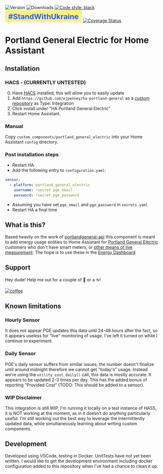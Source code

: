 <!-- [![hacs_badge](https://img.shields.io/badge/HACS-Default-orange.svg)](https://github.com/custom-components/hacs) -->
![Version](https://img.shields.io/github/v/release/ejpenney/ha-portlandgeneral)
![Downloads](https://img.shields.io/github/downloads/ejpenney/ha-portlandgeneral/total)
[![Code style: black](https://img.shields.io/badge/code%20style-black-000000.svg)](https://github.com/psf/black)
[![StandWithUkraine](https://raw.githubusercontent.com/vshymanskyy/StandWithUkraine/main/badges/StandWithUkraine.svg)](https://github.com/vshymanskyy/StandWithUkraine/blob/main/docs/README.md)
[![Coverage Status](https://coveralls.io/repos/github/ejpenney/ha-portlandgeneral/badge.svg?branch=master)](https://coveralls.io/github/ejpenney/ha-portlandgeneral?branch=master)

# Portland General Electric for Home Assistant

## Installation

### HACS - (CURRENTLY UNTESTED)

0. Have [HACS](https://github.com/custom-components/hacs) installed, this will allow you to easily update
1. Add `https://github.com/ejpenney/ha-portland-general` as a [custom repository](https://custom-components.github.io/hacs/usage/settings/#add-custom-repositories) as Type: Integration
2. Click install under "HA Portland General Electric"
3. Restart Home Assistant.

### Manual

Copy `custom_components/portland_general_electric` into your Home Assistant `config` directory.

### Post installation steps

- Restart HA
- Add the following entry to `configuration.yaml`:

```yaml
sensor:
  - platform: portland_general_electric
    username: !secret pge_email
    password: !secret pge_password
```

- Assuming you have set `pge_email` and `pge_password` in `secrets.yaml`
- Restart HA a final time

## What is this?

Based heavily on the work of [portlandgeneral-api](https://github.com/piekstra/portlandgeneral-api) this component is meant to add energy usage entities to Home Assistant for [Portland General Electric](https://portlandgeneral.com/) customers who don't have smart meters, or [other means of live measurement](https://www.home-assistant.io/blog/2021/08/04/home-energy-management/).  The hope is to use these in the [Energy Dashboard](https://www.home-assistant.io/dashboards/energy)

## Support

Hey dude! Help me out for a couple of :beers: or a :coffee:!

[![coffee](https://www.buymeacoffee.com/assets/img/custom_images/black_img.png)](https://www.buymeacoffee.com/ejpenney)

## Known limitations

### Hourly Sensor

It does not appear PGE updates this data until 24-48 hours after the fact, so it appears useless for "live" monitoring of usage.  I've left it turned on while I continue to experiment.

### Daily Sensor

PGE's daily sensor suffers from similar issues, the number doesn't finalize until around midnight therefore we cannot get "today's" usage.  Instead we're using the `utility_cost_daily()` call, this data is mostly accurate.  It appears to be updated 2-3 times per day.  This has the added bonus of reporting "Provided Cost" (TODO: This should be added to a sensor).

### WIP Disclaimer

This integration is still WIP, I'm running it locally on a test instance of HASS, it is NOT working at the moment, as in it doesn't do anything particularly useful.  I'm still working out the best way to leverage the intermittently updated data, while simultaneously learning about writing custom components.

## Development

Developed using VSCode, testing in Docker. UnitTests have not yet been written.  I would like to get the development environment including docker configuration added to this repository when I've had a chance to clean it up.
